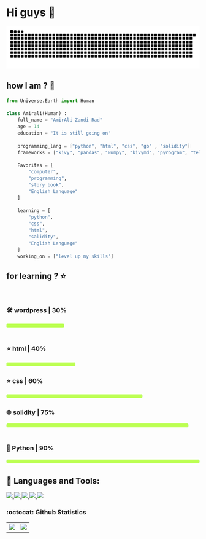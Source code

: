 
# Hi guys 🙂 


<img src="https://raw.githubusercontent.com/AmiraliZandi/AmiraliZandi/250d6af04a65ff1f44c627afe80309f951e0a1dd/github-contribution-grid-snake.svg" alt="just for fun :D">

## how I am ? 🤔
```py
from Universe.Earth import Human

class Amirali(Human) :
    full_name = "AmirAli Zandi Rad"
    age = 14
    education = "It is still going on"

    programming_lang = ["python", "html", "css", "go" , "solidity"]
    frameworks = ["kivy", "pandas", "Numpy", "kivymd", "pyrogram", "telegram-bot", "tkinter" , "Web3", "hashlib", "smartcontract"]

    Favorites = [
        "computer",
        "programming",
        "story book",
        "English Language"
    ]

    learning = [
        "python",
        "css",
        "html",
        "salidity",
        "English Language"
    ]
    working_on = ["level up my skills"]

```
## for learning ? ⭐
<br>
<h3 align="left">🛠️ wordpress | 30%</h3><img align="left" src="https://raw.githubusercontent.com/AmiraliZandi/AmiraliZandi/main/bar.png" width="150px" height="16px">
<br>
<br>
<h3 align="left">⭐ html | 40%</h3><img align="left" src="https://raw.githubusercontent.com/AmiraliZandi/AmiraliZandi/main/bar.png" width="180px" height="16px">
<br>

<h3 align="left">⭐ css | 60%</h3><img align="left" src="https://raw.githubusercontent.com/AmiraliZandi/AmiraliZandi/main/bar.png" width="355px" height="16px">
<br>
<h3 align="left">🌐 solidity | 75%</h3><img align="left" src="https://raw.githubusercontent.com/AmiraliZandi/AmiraliZandi/main/bar.png" width="475px" height="16px">
<br>
<br>
<h3 align="left"> 🐍 Python | 90%</h3><img align="left" src="https://raw.githubusercontent.com/AmiraliZandi/AmiraliZandi/main/bar.png" width="600px" height="16px">
<br>

## 🚀 Languages and Tools:
<p align="left"> 
        <a href="https://www.w3.org/html/" target="_blank"> <img src="https://img.icons8.com/color/48/000000/html-5.png"/> </a> 
        <a href="https://www.w3schools.com/css/" target="_blank"> <img src="https://img.icons8.com/color/48/000000/css3.png"/> </a>
        <a href="https://www.python.org" target="_blank"> <img src="https://img.icons8.com/color/48/000000/python.png"/> </a>
        <a href="https://solidity-by-example.org" target="_blank"> <img src="https://img.icons8.com/color/48/000000/solidity"/> </a>
        <a href="https://wordpress.com/" target="_blank"> <img src="https://img.icons8.com/color/48/000000/wordpress"/> </a>
    
</p>

### :octocat: Github Statistics

<table><tr><td><img src="https://github-readme-stats.vercel.app/api?username=AmiraliZandi&show_icons=true&theme=gotham" /></td><td><img src="http://github-readme-streak-stats.herokuapp.com?user=AmiraliZandi&theme=gotham"/></td></tr></table>
